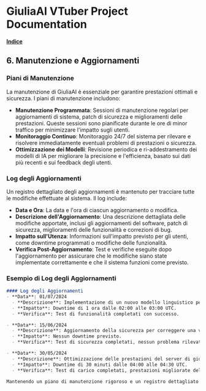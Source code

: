 # GiuliaAI VTuber Project Documentation

**[Indice](https://github.com/GiuliaAI/legal/blob/main/README.md)**

## 6. Manutenzione e Aggiornamenti

### Piani di Manutenzione
La manutenzione di GiuliaAI è essenziale per garantire prestazioni ottimali e sicurezza. I piani di manutenzione includono:
- **Manutenzione Programmata**: Sessioni di manutenzione regolari per aggiornamenti di sistema, patch di sicurezza e miglioramenti delle prestazioni. Queste sessioni sono pianificate durante le ore di minor traffico per minimizzare l'impatto sugli utenti.
- **Monitoraggio Continuo**: Monitoraggio 24/7 del sistema per rilevare e risolvere immediatamente eventuali problemi di prestazioni o sicurezza.
- **Ottimizzazione dei Modelli**: Revisione periodica e ri-addestramento dei modelli di IA per migliorare la precisione e l'efficienza, basato sui dati più recenti e sui feedback degli utenti.

### Log degli Aggiornamenti
Un registro dettagliato degli aggiornamenti è mantenuto per tracciare tutte le modifiche effettuate al sistema. Il log include:
- **Data e Ora**: La data e l'ora di ciascun aggiornamento o modifica.
- **Descrizione dell'Aggiornamento**: Una descrizione dettagliata delle modifiche apportate, inclusi gli aggiornamenti del software, patch di sicurezza, miglioramenti delle funzionalità e correzioni di bug.
- **Impatto sull'Utenza**: Informazioni sull'impatto previsto per gli utenti, come downtime programmati o modifiche delle funzionalità.
- **Verifica Post-Aggiornamento**: Test e verifiche eseguite dopo l'aggiornamento per assicurare che le modifiche siano state implementate correttamente e che il sistema funzioni come previsto.

### Esempio di Log degli Aggiornamenti
```markdown
#### Log degli Aggiornamenti
- **Data**: 01/07/2024
  - **Descrizione**: Implementazione di un nuovo modello linguistico per migliorare la comprensione contestuale.
  - **Impatto**: Downtime di 1 ora dalle 02:00 alle 03:00 UTC.
  - **Verifica**: Test di funzionalità completati con successo.

- **Data**: 15/06/2024
  - **Descrizione**: Aggiornamento della sicurezza per correggere una vulnerabilità nella gestione delle sessioni.
  - **Impatto**: Nessun downtime previsto.
  - **Verifica**: Test di sicurezza completati, nessun problema rilevato.

- **Data**: 30/05/2024
  - **Descrizione**: Ottimizzazione delle prestazioni del server di gioco per migliorare la reattività durante le sessioni di streaming.
  - **Impatto**: Downtime di 30 minuti dalle 04:00 alle 04:30 UTC.
  - **Verifica**: Test di carico completati, prestazioni migliorate del 20%.```

Mantenendo un piano di manutenzione rigoroso e un registro dettagliato degli aggiornamenti, garantiamo che GiuliaAI rimanga sicura, affidabile e ottimizzata per offrire un'esperienza utente di alta qualità.
